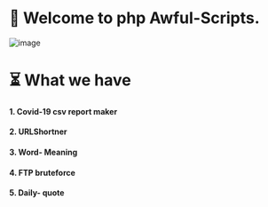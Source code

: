 # 🤠 Welcome to php Awful-Scripts.
![image](https://user-images.githubusercontent.com/83164668/121796560-86b1d100-cc37-11eb-805a-ab7c9077a204.png)
# ⏳ What we have
#### 1. Covid-19 csv report maker
#### 2. URLShortner
#### 3. Word- Meaning
#### 4. FTP bruteforce
#### 5. Daily- quote
